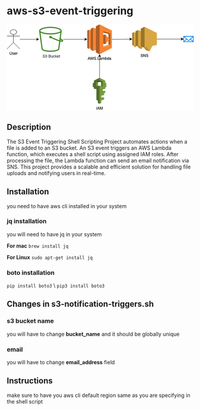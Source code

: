 # aws-s3-event-triggering

!["Workflow image"](https://github.com/N1kunj1998/aws-s3-event-triggering/blob/master/Untitled.png)

## Description
The S3 Event Triggering Shell Scripting Project automates actions when a file is added to an S3 bucket. An S3 event triggers an AWS Lambda function, which executes a shell script using assigned IAM roles. After processing the file, the Lambda function can send an email notification via SNS. This project provides a scalable and efficient solution for handling file uploads and notifying users in real-time.

## Installation
you need to have aws cli installed in your system

### jq installation
you will need to have jq in your system 

**For mac**
```brew install jq```

**For Linux**
```sudo apt-get install jq```

### boto installation
```pip install boto3``` \ ```pip3 install boto3```

## Changes in s3-notification-triggers.sh

### s3 bucket name
you will have to change **bucket_name** and it should be globally unique

### email 
you will have to change **email_address** field

## Instructions
make sure to have you aws cli default region same as you are specifying in the shell script
